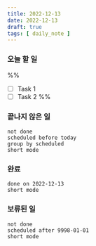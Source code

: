 ```yaml
---
title: 2022-12-13
date: 2022-12-13
draft: true
tags: [ daily_note ]
---
```


### 오늘 할 일

%%

- [ ] Task 1
- [ ] Task 2 %%

### 끝나지 않은 일

```tasks
not done
scheduled before today
group by scheduled
short mode
```

### 완료

```tasks
done on 2022-12-13
short mode
```

### 보류된 일

```tasks
not done
scheduled after 9998-01-01
short mode
```
